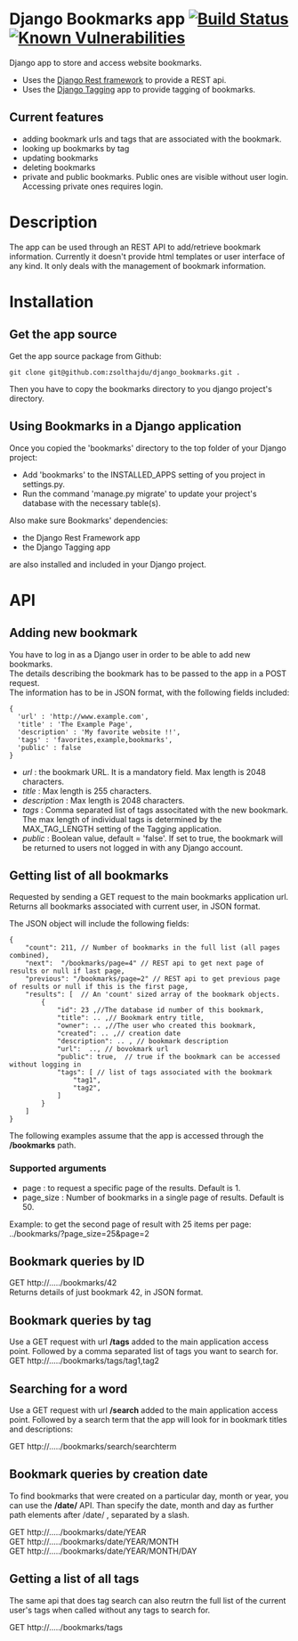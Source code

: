 # Django Bookmarks app [![Build Status](https://travis-ci.org/zsolthajdu/django_bookmarks.svg?branch=master)](https://travis-ci.org/zsolthajdu/django_bookmarks) [![Known Vulnerabilities](https://snyk.io/test/github/zsolthajdu/django_bookmarks/badge.svg)](https://snyk.io/test/github/zsolthajdu/django_bookmarks)

Django app to store and access website bookmarks.
* Uses the [Django Rest framework](http://www.django-rest-framework.org) to provide a REST api.
* Uses the [Django Tagging](http://django-tagging.readthedocs.io/en/develop/) app to provide tagging of bookmarks.
  
## Current features
* adding bookmark urls and tags that are associated with the bookmark.
* looking up bookmarks by tag
* updating bookmarks
* deleting bookmarks
* private and public bookmarks. Public ones are visible without user login. Accessing private ones requires login.


# Description
The app can be used through an REST API to add/retrieve bookmark information.
Currently it doesn't provide html templates or user interface of any kind. It only deals with the management of bookmark information.

# Installation
## Get the app source
Get the app source package from Github:
```
git clone git@github.com:zsolthajdu/django_bookmarks.git .
```
Then you have to copy the bookmarks directory to you django project's directory.

## Using Bookmarks in a Django application
Once you copied the 'bookmarks' directory to the top folder of your Django project:

* Add 'bookmarks' to the INSTALLED_APPS setting of you project in settings.py.
* Run the command 'manage.py migrate' to update your project's database with the necessary table(s).

Also make sure Bookmarks' dependencies:

* the Django Rest Framework app
* the Django Tagging app

are also installed and included in your Django project.


# API
## Adding new bookmark
You have to log in as a Django user in order to be able to add new bookmarks.  
The details describing the bookmark has to be passed to the app in a POST request.  
The information has to be in JSON format, with the following fields included:

```language=javascript
{
  'url' : 'http://www.example.com',
  'title' : 'The Example Page',
  'description' : 'My favorite website !!',
  'tags' : 'favorites,example,bookmarks',
  'public' : false
}
```
  
* _url_ : the bookmark URL. It is a mandatory field. Max length is 2048 characters.
* _title_ : Max length is 255 characters.
* _description_ : Max length is 2048 characters.
* _tags_ : Comma separated list of tags associtated with the new bookmark. The max length of individual tags is determined by the MAX_TAG_LENGTH setting of the Tagging application.
* _public_ : Boolean value, default = 'false'. If set to true, the bookmark will be returned to users not logged in with any Django account.

## Getting list of all bookmarks
Requested by sending a GET request to the main bookmarks application url.  
Returns all bookmarks associated with current user, in JSON format.

The JSON object will include the following fields:
```
{
    "count": 211, // Number of bookmarks in the full list (all pages combined),
    "next":  "/bookmarks/page=4" // REST api to get next page of results or null if last page,
    "previous": "/bookmarks/page=2" // REST api to get previous page of results or null if this is the first page,
    "results": [  // An 'count' sized array of the bookmark objects.
        {
            "id": 23 ,//The database id number of this bookmark,
            "title": .. ,// Bookmark entry title,
            "owner": .. ,//The user who created this bookmark,
            "created": .. ,// creation date
            "description": .. , // bookmark description
            "url":  .., // bovokmark url
            "public": true,  // true if the bookmark can be accessed without logging in
            "tags": [ // list of tags associated with the bookmark
                "tag1",
                "tag2",
            ]
        }
    ]
}
```

The following examples assume that the app is accessed through the __/bookmarks__ path.

### Supported arguments
* page : to request a specific page of the results. Default is 1.
* page_size : Number of bookmarks in a single page of results. Default is 50.

Example: to get the second page of result with 25 items per page:
 ../bookmarks/?page_size=25&page=2

## Bookmark queries by ID
GET http://...../bookmarks/42  
Returns details of just bookmark 42, in JSON format.

## Bookmark queries by tag
Use a GET request with url __/tags__ added to the main application access point. Followed by a comma separated list of tags you want to search for.  
GET http://...../bookmarks/tags/tag1,tag2  

## Searching for a word
Use a GET request with url __/search__ added to the main application access point. Followed by a search term that the app will look for in bookmark titles and descriptions:

GET http://...../bookmarks/search/searchterm


## Bookmark queries by creation date
To find bookmarks that were created on a particular day, month or year, you can use the __/date/__ API.
Than specify the date, month and day as further path elements after /date/ , separated by a slash.

GET http://...../bookmarks/date/YEAR  
GET http://...../bookmarks/date/YEAR/MONTH  
GET http://...../bookmarks/date/YEAR/MONTH/DAY

## Getting a list of all tags
The same api that does tag search can also reutrn the full list of the current user's tags when called without any tags to search for.

GET http://...../bookmarks/tags


